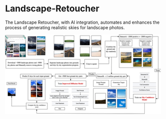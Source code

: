 # Landscape-Retoucher
The Landscape Retoucher, with AI integration, automates and enhances the process of generating realistic skies for landscape photos.

<img src="p1.png" alt="GitHub Logo">
